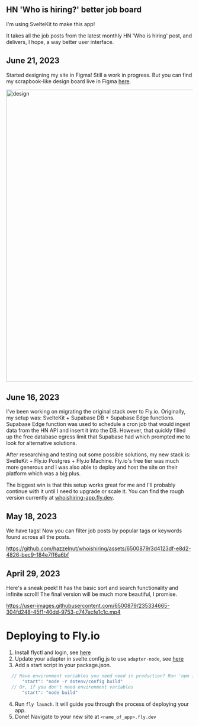 ## HN 'Who is hiring?' better job board

I'm using SvelteKit to make this app!

It takes all the job posts from the latest monthly HN 'Who is hiring' post, and delivers, I hope, a way better user interface.

## June 21, 2023

Started designing my site in Figma! Still a work in progress. But you can find my scrapbook-like design board live in Figma [here](https://www.figma.com/file/6oFzUK7XW7ZraniN5Yu0so/whoishiring?type=design&node-id=0%3A1&t=o6l0XFyVDSyPRLKu-1).

<img width="787" alt="design" src="https://github.com/hazzelnut/whoishiring/assets/6500879/4c387844-cb8a-47f6-af55-ff28ee534e80">


## June 16, 2023

I've been working on migrating the original stack over to Fly.io. Originally, my setup was: SvelteKit + Supabase DB + Supabase Edge functions. Supabase Edge function was used to schedule a cron job that would ingest data from the HN API and insert it into the DB. However, that quickly filled up the free database egress limit that Supabase had which prompted me to look for alternative solutions. 

After researching and testing out some possible solutions, my new stack is: SvelteKit + Fly.io Postgres + Fly.io Machine. Fly.io's free tier was much more generous and I was also able to deploy and host the site on their platform which was a big plus.

The biggest win is that this setup works great for me and I'll probably continue with it until I need to upgrade or scale it.
You can find the rough version currently at [whoishiring-app.fly.dev](https://whoishiring-app.fly.dev).

## May 18, 2023
We have tags! Now you can filter job posts by popular tags or keywords found across all the posts.

https://github.com/hazzelnut/whoishiring/assets/6500879/3d4123df-e8d2-4826-bec9-184e7ff6a6bf


## April 29, 2023
Here's a sneak peek! It has the basic sort and search functionality and infinite scroll!
The final version will be much more beautiful, I promise.

https://user-images.githubusercontent.com/6500879/235334665-304fd248-45f1-40dd-9753-c747ecfe1c1c.mp4

# Deploying to Fly.io

1. Install flyctl and login, see [here](https://fly.io/docs/hands-on/install-flyctl/)
2. Update your adapter in svelte.config.js to use `adapter-node`, see [here](https://kit.svelte.dev/docs/adapter-node)
3. Add a start script in your package.json. 
  ```js
    // Have environment variables you need need in production? Run 'npm install dotenv'
		"start": "node -r dotenv/config build"
    // Or, if you don't need environment variables
		"start": "node build"
  ```
4. Run `fly launch`. It will guide you through the process of deploying your app.
5. Done! Navigate to your new site at `<name_of_app>.fly.dev`
